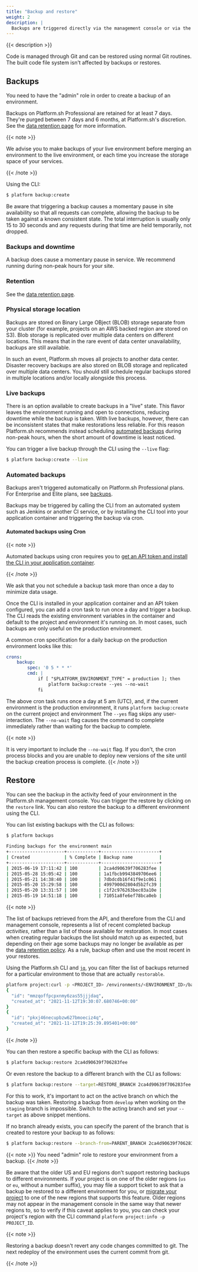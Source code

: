 ```yaml
---
title: "Backup and restore"
weight: 2
description: |
  Backups are triggered directly via the management console or via the CLI. The backup creates a complete snapshot of the environment's data. It includes all persistent data from all running services (MySQL, Solr,...) and any files stored on the mounted volumes. Please note that the snapshot is stored internally and cannot be downloaded.
---
```


{{< description >}}

Code is managed through Git and can be restored using normal Git routines.
The built code file system isn't affected by backups or restores.

## Backups

You need to have the "admin" role in order to create a backup of an environment.

Backups on Platform.sh Professional are retained for at least 7 days.
They're purged between 7 days and 6 months, at Platform.sh's discretion.
See the [data retention page](/security/data-retention.md) for more information.

{{< note >}}

We advise you to make backups of your live environment before merging an environment to the live environment,
or each time you increase the storage space of your services.

{{< /note >}}

Using the CLI:

```bash
$ platform backup:create
```

Be aware that triggering a backup causes a momentary pause in site availability so that all requests can complete,
allowing the backup to be taken against a known consistent state.
The total interruption is usually only 15 to 30 seconds
and any requests during that time are held temporarily, not dropped.

### Backups and downtime

A backup does cause a momentary pause in service.
We recommend running during non-peak hours for your site.

### Retention

See the [data retention page](/security/data-retention.md).

### Physical storage location

Backups are stored on Binary Large OBject (BLOB) storage separate from your cluster
(for example, projects on an AWS backed region are stored on S3).
Blob storage is replicated over multiple data centers on different locations.
This means that in the rare event of data center unavailability, backups are still available.

In such an event, Platform.sh moves all projects to another data center.
Disaster recovery backups are also stored on BLOB storage and replicated over multiple data centers.
You should still schedule regular backups stored in multiple locations and/or locally alongside this process.

### Live backups

There is an option available to create backups in a "live" state.
This flavor leaves the environment running and open to connections, reducing downtime while the backup is taken.
With live backups, however, there can be inconsistent states that make restorations less reliable.
For this reason Platform.sh recommends instead scheduling [automated backups](#automated-backups) during non-peak hours,
when the short amount of downtime is least noticed.

You can trigger a live backup through the CLI using the `--live` flag:

```bash
$ platform backup:create --live
```

### Automated backups

Backups aren't triggered automatically on Platform.sh Professional plans. For Enterprise and Elite plans, see [backups](../../dedicated/overview/backups.md).

Backups may be triggered by calling the CLI from an automated system such as Jenkins or another CI service,
or by installing the CLI tool into your application container and triggering the backup via cron.

#### Automated backups using Cron

{{< note >}}

Automated backups using cron requires you to [get an API token and install the CLI in your application container](/development/cli/api-tokens.md).

{{< /note >}}

We ask that you not schedule a backup task more than once a day to minimize data usage.

Once the CLI is installed in your application container and an API token configured,
you can add a cron task to run once a day and trigger a backup.
The CLI reads the existing environment variables in the container and default to the project and environment it's running on.
In most cases, such backups are only useful on the production environment.

A common cron specification for a daily backup on the production environment looks like this:

```yaml
crons:
    backup:
        spec: '0 5 * * *'
        cmd: |
            if [ "$PLATFORM_ENVIRONMENT_TYPE" = production ]; then
                platform backup:create --yes --no-wait
            fi
```

The above cron task runs once a day at 5 am (UTC),
and, if the current environment is the production environment, it runs `platform backup:create` on the current project and environment
The `--yes` flag skips any user-interaction.
The `--no-wait` flag causes the command to complete immediately rather than waiting for the backup to complete.

{{< note >}}

It is very important to include the `--no-wait` flag.
If you don't, the cron process blocks
and you are unable to deploy new versions of the site until the backup creation process is complete.
{{< /note >}}

## Restore

You can see the backup in the activity feed of your environment in the Platform.sh management console.
You can trigger the restore by clicking on the `restore` link.
You can also restore the backup to a different environment using the CLI.

You can list existing backups with the CLI as follows:

```bash
$ platform backups

Finding backups for the environment main
+---------------------+------------+----------------------+
| Created             | % Complete | Backup name          |
+---------------------+------------+----------------------+
| 2015-06-19 17:11:42 | 100        | 2ca4d90639f706283fee |
| 2015-05-28 15:05:42 | 100        | 1a1fbcb9943849706ee6 |
| 2015-05-21 14:38:40 | 100        | 7dbdcdb16f41f9e1c061 |
| 2015-05-20 15:29:58 | 100        | 4997900d2804d5b2fc39 |
| 2015-05-20 13:31:57 | 100        | c1f2c976263bec03a10e |
| 2015-05-19 14:51:18 | 100        | 71051a8fe6ef78bca0eb |
```

{{< note >}}

The list of backups retrieved from the API, and therefore from the CLI and management console,
represents a list of recent completed backup *activities*, rather than a list of those available for restoration.
In most cases when creating regular backups the list should match up as expected,
but depending on their age some backups may no longer be available as per the [data retention policy](https://docs.platform.sh/administration/backup-and-restore.html#restore).
As a rule, backup often and use the most recent in your restores.

Using the Platform.sh CLI and [`jq`](https://stedolan.github.io/jq/manual/),
you can filter the list of backups returned for a particular environment to those that are actually `restorable`.

```bash
platform project:curl -p <PROJECT_ID> /environments/<ENVIRONMENT_ID>/backups | jq '.[] | select((.restorable=true) and (.safe=true) and (.status="CREATED")) | {id, created_at}'
{
  "id": "mmzqoffpcpxnmy6zas55jjjdaq",
  "created_at": "2021-11-12T19:30:07.680746+00:00"
}
{
  "id": "pkxj46necupbzw627bmoeciz4q",
  "created_at": "2021-11-12T19:25:39.895401+00:00"
}
```

{{< /note >}}

You can then restore a specific backup with the CLI as follows:

```bash
$ platform backup:restore 2ca4d90639f706283fee
```

Or even restore the backup to a different branch with the CLI as follows:

```bash
$ platform backup:restore --target=RESTORE_BRANCH 2ca4d90639f706283fee
```

For this to work, it's important to act on the active branch on which the backup was taken.
Restoring a backup from `develop` when working on the `staging` branch is impossible.
Switch to the acting branch and set your `--target` as above snippet mentions.

If no branch already exists,
you can specify the parent of the branch that is created to restore your backup to as follows:

```bash
$ platform backup:restore --branch-from=PARENT_BRANCH 2ca4d90639f706283fee
```

{{< note >}}
You need "admin" role to restore your environment from a backup.
{{< /note >}}

Be aware that the older US and EU regions don't support restoring backups to different environments.
If your project is on one of the older regions (`us` or `eu`, without a number suffix),
you may file a support ticket to ask that a backup be restored to a different environment for you,
or [migrate your project](/guides/general/region-migration.md) to one of the new regions that supports this feature.
Older regions may not appear in the management console in the same way that newer regions to,
so to verify if this caveat applies to you,
you can check your project's region with the CLI command `platform project:info -p PROJECT_ID`.

{{< note >}}

Restoring a backup doesn't revert any code changes committed to git.
The next redeploy of the environment uses the current commit from git.

{{< /note >}}

